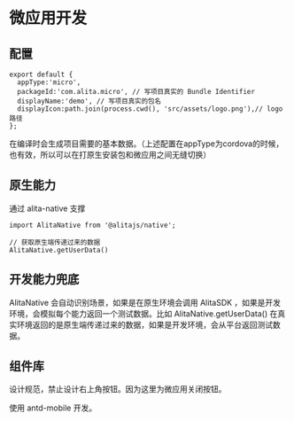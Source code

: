 # 微应用开发

## 配置

```
export default {
  appType:'micro',
  packageId:'com.alita.micro', // 写项目真实的 Bundle Identifier
  displayName:'demo', // 写项目真实的包名
  displayIcon:path.join(process.cwd(), 'src/assets/logo.png'),// logo 路径
};
```

在编译时会生成项目需要的基本数据。（上述配置在appType为cordova的时候，也有效，所以可以在打原生安装包和微应用之间无缝切换）

## 原生能力

通过 alita-native 支撑

```
import AlitaNative from '@alitajs/native';

// 获取原生端传递过来的数据
AlitaNative.getUserData()
```

## 开发能力兜底

AlitaNative 会自动识别场景，如果是在原生环境会调用 AlitaSDK ，如果是开发环境，会模拟每个能力返回一个测试数据。比如 AlitaNative.getUserData() 在真实环境返回的是原生端传递过来的数据，如果是开发环境，会从平台返回测试数据。

## 组件库

设计规范，禁止设计右上角按钮。因为这里为微应用关闭按钮。

使用 antd-mobile 开发。